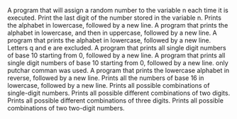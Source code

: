 A program that will assign a random number to the variable n each time it is executed.
Print the last digit of the number stored in the variable n.
Prints the alphabet in lowercase, followed by a new line.
A program that prints the alphabet in lowercase, and then in uppercase, followed by a new line.
A program that prints the alphabet in lowercase, followed by a new line. Letters q and e are excluded.
A program that prints all single digit numbers of base 10 starting from 0, followed by a new line.
A program that prints all single digit numbers of base 10 starting from 0, followed by a new line. only putchar comman was used.
A program that prints the lowercase alphabet in reverse, followed by a new line.
Prints all the numbers of base 16 in lowercase, followed by a new line.
Prints all possible combinations of single-digit numbers.
Prints all possible different combinations of two digits.
Prints all possible different combinations of three digits.
Prints all possible combinations of two two-digit numbers.
